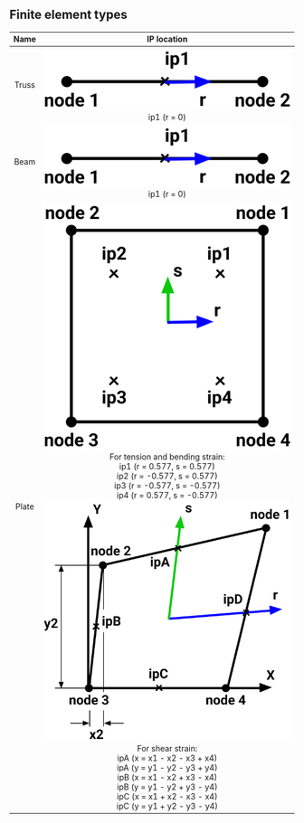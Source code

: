 ## Finite element types

|Name|IP location|
|:-:|:-:|
|Truss|![This is an image](./assets/images/2n1ip.svg)</br>ip1 (r = 0)|
|Beam|![This is an image](./assets/images/2n1ip.svg)</br>ip1 (r = 0)|
|Plate|![This is an image](./assets/images/4n4ip.svg)</br>For tension and bending strain:</br>ip1 (r = 0.577, s = 0.577)</br>ip2 (r = -0.577, s = 0.577)</br>ip3 (r = -0.577, s = -0.577)</br>ip4 (r = 0.577, s = -0.577)</br>![This is an image](./assets/images/4n4ip_shear.svg)</br>For shear strain:</br>ipA (x = x1 - x2 - x3 + x4)</br>ipA (y = y1 - y2 - y3 + y4)</br>ipB (x = x1 - x2 + x3 - x4)</br>ipB (y = y1 - y2 + y3 - y4)</br>ipC (x = x1 + x2 - x3 - x4)</br>ipC (y = y1 + y2 - y3 - y4)|
